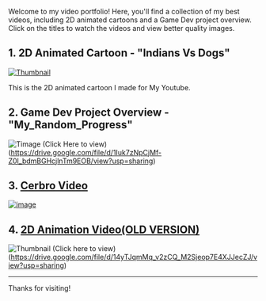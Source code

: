 Welcome to my video portfolio! Here, you'll find a collection of my best videos, including 2D animated cartoons and a Game Dev project overview. Click on the titles to watch the videos and view better quality images.

## 1. 2D Animated Cartoon - "Indians Vs Dogs"
[![Thumbnail](https://i.ytimg.com/an_webp/w8Dyvqi1KLA/mqdefault_6s.webp?du=3000&sqp=CIDb36gG&rs=AOn4CLDEJELZoa61GQ37n82lOKdLbFKBZA)](https://youtu.be/EVK4XeHpms0?si=lqt7M-kxTzpdXy6w)

This is the 2D animated cartoon I made for My Youtube.

## 2. Game Dev Project Overview - "My_Random_Progress"
![Timage](https://github.com/Amon20044/PortFolio_GDSC/assets/111745899/3df9e1d7-a1d0-4b8b-8f69-3d643dd15c3a)
(Click Here to view)(https://drive.google.com/file/d/1Iuk7zNpCjMf-Z0l_bdmBGHcjlnTm9EOB/view?usp=sharing)

## 3. [Cerbro Video](link_to_video)
[![image](https://th.bing.com/th/id/OIP.QeQsR_snvUmXetR2HdVAhAHaHa?w=176&h=180&c=7&r=0&o=5&dpr=1.4&pid=1.7)](https://drive.google.com/file/d/1xsjWnoCiHJj_9nsDDuMf6HnM3D-a_OgL/view?usp=drive_link)

## 4. [2D Animation Video(OLD VERSION)](link_to_video)
![Thumbnail](https://github.com/Amon20044/PortFolio_GDSC/assets/111745899/a4b22d3d-c0d3-40ce-b485-3121bd8e31f5)
(Click here to view)(https://drive.google.com/file/d/14yTJqmMq_v2zCQ_M2Sjeop7E4XJJecZJ/view?usp=sharing)

---
Thanks for visiting!


